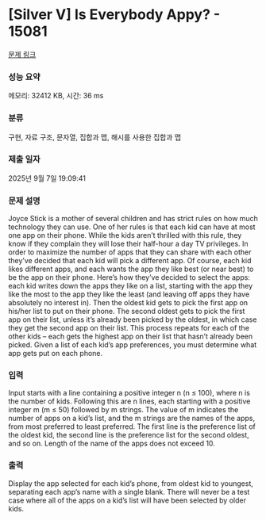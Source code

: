 # [Silver V] Is Everybody Appy? - 15081 

[문제 링크](https://www.acmicpc.net/problem/15081) 

### 성능 요약

메모리: 32412 KB, 시간: 36 ms

### 분류

구현, 자료 구조, 문자열, 집합과 맵, 해시를 사용한 집합과 맵

### 제출 일자

2025년 9월 7일 19:09:41

### 문제 설명

<p>Joyce Stick is a mother of several children and has strict rules on how much technology they can use. One of her rules is that each kid can have at most one app on their phone. While the kids aren’t thrilled with this rule, they know if they complain they will lose their half-hour a day TV privileges. In order to maximize the number of apps that they can share with each other they’ve decided that each kid will pick a different app. Of course, each kid likes different apps, and each wants the app they like best (or near best) to be the app on their phone. Here’s how they’ve decided to select the apps: each kid writes down the apps they like on a list, starting with the app they like the most to the app they like the least (and leaving off apps they have absolutely no interest in). Then the oldest kid gets to pick the first app on his/her list to put on their phone. The second oldest gets to pick the first app on their list, unless it’s already been picked by the oldest, in which case they get the second app on their list. This process repeats for each of the other kids – each gets the highest app on their list that hasn’t already been picked. Given a list of each kid’s app preferences, you must determine what app gets put on each phone.</p>

### 입력 

 <p>Input starts with a line containing a positive integer n (n ≤ 100), where n is the number of kids. Following this are n lines, each starting with a positive integer m (m ≤ 50) followed by m strings. The value of m indicates the number of apps on a kid’s list, and the m strings are the names of the apps, from most preferred to least preferred. The first line is the preference list of the oldest kid, the second line is the preference list for the second oldest, and so on. Length of the name of the apps does not exceed 10.</p>

### 출력 

 <p>Display the app selected for each kid’s phone, from oldest kid to youngest, separating each app’s name with a single blank. There will never be a test case where all of the apps on a kid’s list will have been selected by older kids.</p>

